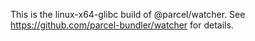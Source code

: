This is the linux-x64-glibc build of @parcel/watcher. See https://github.com/parcel-bundler/watcher for details.
